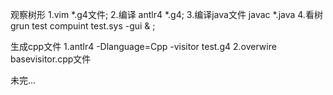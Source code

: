 观察树形
1.vim *.g4文件;
2.编译 antlr4 *.g4;
3.编译java文件 javac *.java
4.看树 grun test compuint test.sys -gui & ;

生成cpp文件
1.antlr4 -Dlanguage=Cpp -visitor test.g4
2.overwire basevisitor.cpp文件

未完...
